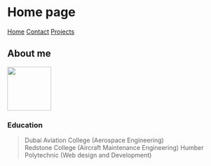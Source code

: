 # Home page
[Home]()
[Contact](/Contact.md)
[Projects](/Projects.md)

## About me
<img src="./<img src=./AdilAvatar.jpeg" width=100> 

### Education   
> Dubai Aviation College (Aerospace Engineering)  
> Redstone College (Aircraft Maintenance Engineering)
> Humber Polytechnic (Web design and Development)   

